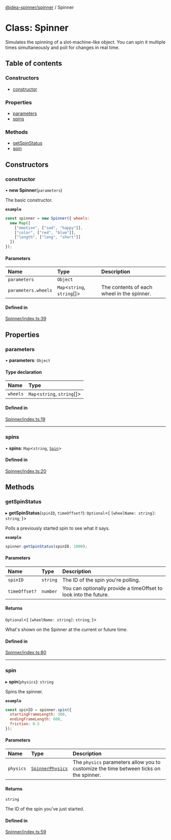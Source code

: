 [@idea-spinner/spinner](../README.md) / Spinner

# Class: Spinner

Simulates the spinning of a slot-machine-like object.
You can spin it multiple times simultaneously
 and poll for changes in real time.

## Table of contents

### Constructors

- [constructor](Spinner.md#constructor)

### Properties

- [parameters](Spinner.md#parameters)
- [spins](Spinner.md#spins)

### Methods

- [getSpinStatus](Spinner.md#getspinstatus)
- [spin](Spinner.md#spin)

## Constructors

### constructor

• **new Spinner**(`parameters`)

The basic constructor.

**`example`**
```js
const spinner = new Spinner({ wheels:
  new Map([
    ["emotion", ["sad", "happy"]],
    ["color", ["red", "blue"]],
    ["length", ["long", "short"]]
  ])
});
```

#### Parameters

| Name | Type | Description |
| :------ | :------ | :------ |
| `parameters` | `Object` |  |
| `parameters.wheels` | `Map`<`string`, `string`[]\> | The contents of each wheel in the spinner. |

#### Defined in

[Spinner/index.ts:39](https://github.com/daniellacosse/idea-spinner/blob/811f418/packages/spinner/Spinner/index.ts#L39)

## Properties

### parameters

• **parameters**: `Object`

#### Type declaration

| Name | Type |
| :------ | :------ |
| `wheels` | `Map`<`string`, `string`[]\> |

#### Defined in

[Spinner/index.ts:19](https://github.com/daniellacosse/idea-spinner/blob/811f418/packages/spinner/Spinner/index.ts#L19)

___

### spins

• **spins**: `Map`<`string`, [`Spin`](Spin.md)\>

#### Defined in

[Spinner/index.ts:20](https://github.com/daniellacosse/idea-spinner/blob/811f418/packages/spinner/Spinner/index.ts#L20)

## Methods

### getSpinStatus

▸ **getSpinStatus**(`spinID`, `timeOffset?`): `Optional`<{ `[wheelName: string]`: `string`;  }\>

Polls a previously started spin to see what it says.

**`example`**
```js
spinner.getSpinStatus(spinID, 1000);
```

#### Parameters

| Name | Type | Description |
| :------ | :------ | :------ |
| `spinID` | `string` | The ID of the spin you're polling. |
| `timeOffset?` | `number` | You can optionally provide a  timeOffset to look into the future. |

#### Returns

`Optional`<{ `[wheelName: string]`: `string`;  }\>

What's shown on the Spinner at the current or future time.

#### Defined in

[Spinner/index.ts:80](https://github.com/daniellacosse/idea-spinner/blob/811f418/packages/spinner/Spinner/index.ts#L80)

___

### spin

▸ **spin**(`physics`): `string`

Spins the spinner.

**`example`**
```js
const spinID = spinner.spin({
  startingFrameLength: 300,
  endingFrameLength: 600,
  friction: 0.5
});
```

#### Parameters

| Name | Type | Description |
| :------ | :------ | :------ |
| `physics` | [`SpinnerPhysics`](../interfaces/SpinnerPhysics.md) | The `physics` parameters allow you to customize  the time between ticks on the spinner. |

#### Returns

`string`

The ID of the spin you've just started.

#### Defined in

[Spinner/index.ts:59](https://github.com/daniellacosse/idea-spinner/blob/811f418/packages/spinner/Spinner/index.ts#L59)
